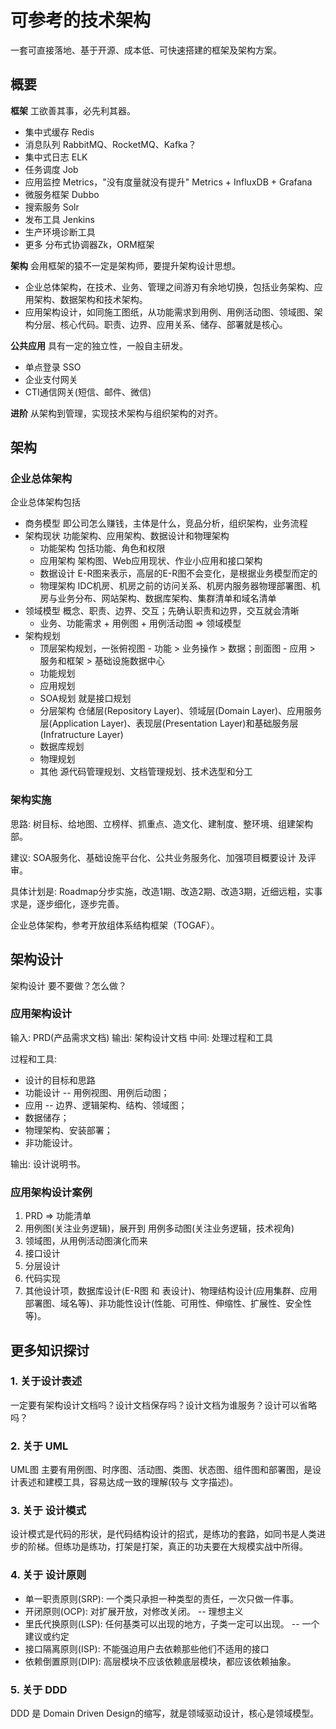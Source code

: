 # 可参考的技术架构

一套可直接落地、基于开源、成本低、可快速搭建的框架及架构方案。

## 概要

**框架** 工欲善其事，必先利其器。

* 集中式缓存 Redis
* 消息队列 RabbitMQ、RocketMQ、Kafka？
* 集中式日志 ELK
* 任务调度 Job
* 应用监控 Metrics，"没有度量就没有提升" Metrics + InfluxDB + Grafana
* 微服务框架 Dubbo
* 搜索服务 Solr
* 发布工具 Jenkins
* 生产环境诊断工具
* 更多 分布式协调器Zk，ORM框架

**架构** 会用框架的猿不一定是架构师，要提升架构设计思想。

* 企业总体架构，在技术、业务、管理之间游刃有余地切换，包括业务架构、应用架构、数据架构和技术架构。
* 应用架构设计，如同施工图纸，从功能需求到用例、用例活动图、领域图、架构分层、核心代码。职责、边界、应用关系、储存、部署就是核心。

**公共应用** 具有一定的独立性，一般自主研发。

* 单点登录 SSO
* 企业支付网关
* CTI通信网关(短信、邮件、微信)

**进阶** 从架构到管理，实现技术架构与组织架构的对齐。

## 架构

### 企业总体架构

企业总体架构包括

* 商务模型 即公司怎么赚钱，主体是什么，竞品分析，组织架构，业务流程
* 架构现状 功能架构、应用架构、数据设计和物理架构
  * 功能架构 包括功能、角色和权限
  * 应用架构 架构图、Web应用现状、作业小应用和接口架构
  * 数据设计 E-R图来表示，高层的E-R图不会变化，是根据业务模型而定的
  * 物理架构 IDC机房、机房之前的访问关系、机房内服务器物理部署图、机房与业务分布、网站架构、数据库架构、集群清单和域名清单
* 领域模型 概念、职责、边界、交互；先确认职责和边界，交互就会清晰
  * 业务、功能需求 + 用例图 + 用例活动图  => 领域模型
* 架构规划
  * 顶层架构规划，一张俯视图 - 功能 > 业务操作 > 数据；剖面图 - 应用 > 服务和框架 > 基础设施数据中心
  * 功能规划
  * 应用规划
  * SOA规划 就是接口规划
  * 分层架构 仓储层(Repository Layer)、领域层(Domain Layer)、应用服务层(Application Layer)、表现层(Presentation Layer)和基础服务层(Infratructure Layer)
  * 数据库规划
  * 物理规划
  * 其他 源代码管理规划、文档管理规划、技术选型和分工

### 架构实施

思路: 树目标、给地图、立榜样、抓重点、造文化、建制度、整环境、组建架构部。

建议: SOA服务化、基础设施平台化、公共业务服务化、加强项目概要设计 及评审。

具体计划是: Roadmap分步实施，改造1期、改造2期、改造3期，近细远粗，实事求是，逐步细化，逐步完善。

企业总体架构，参考开放组体系结构框架（TOGAF）。

## 架构设计

架构设计 要不要做？怎么做？

### 应用架构设计

输入: PRD(产品需求文档)
输出: 架构设计文档
中间: 处理过程和工具

过程和工具:

* 设计的目标和思路
* 功能设计 -- 用例视图、用例后动图；
* 应用 -- 边界、逻辑架构、结构、领域图；
* 数据储存；
* 物理架构、安装部署；
* 非功能设计。

输出: 设计说明书。

### 应用架构设计案例

1. PRD => 功能清单
2. 用例图(关注业务逻辑)，展开到 用例多动图(关注业务逻辑，技术视角)
3. 领域图，从用例活动图演化而来
4. 接口设计
5. 分层设计
6. 代码实现
7. 其他设计项，数据库设计(E-R图 和 表设计)、物理结构设计(应用集群、应用部署图、域名等)、非功能性设计(性能、可用性、伸缩性、扩展性、安全性等)。

## 更多知识探讨

### 1. 关于设计表述

一定要有架构设计文档吗？设计文档保存吗？设计文档为谁服务？设计可以省略吗？

### 2. 关于 UML

UML图 主要有用例图、时序图、活动图、类图、状态图、组件图和部署图，是设计表述和建模工具，容易达成一致的理解(较与 文字描述)。

### 3. 关于 设计模式

设计模式是代码的形状，是代码结构设计的招式，是练功的套路，如同书是人类进步的阶梯。但练功是练功，打架是打架，真正的功夫要在大规模实战中所得。

### 4. 关于 设计原则

* 单一职责原则(SRP): 一个类只承担一种类型的责任，一次只做一件事。
* 开闭原则(OCP): 对扩展开放，对修改关闭。 -- 理想主义
* 里氏代换原则(LSP): 任何基类可以出现的地方，子类一定可以出现。 -- 一个建议或约定
* 接口隔离原则(ISP): 不能强迫用户去依赖那些他们不适用的接口
* 依赖倒置原则(DIP): 高层模块不应该依赖底层模块，都应该依赖抽象。

### 5. 关于 DDD

DDD 是 Domain Driven Design的缩写，就是领域驱动设计，核心是领域模型。
